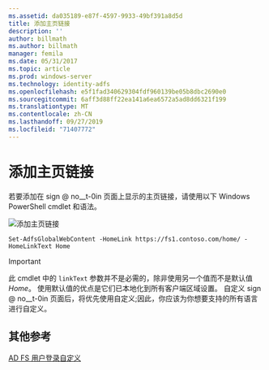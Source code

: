 ```yaml
---
ms.assetid: da035189-e87f-4597-9933-49bf391a8d5d
title: 添加主页链接
description: ''
author: billmath
ms.author: billmath
manager: femila
ms.date: 05/31/2017
ms.topic: article
ms.prod: windows-server
ms.technology: identity-adfs
ms.openlocfilehash: e5f1fad340629304fdf960139be05b8dbc2690e0
ms.sourcegitcommit: 6aff3d88ff22ea141a6ea6572a5ad8dd6321f199
ms.translationtype: MT
ms.contentlocale: zh-CN
ms.lasthandoff: 09/27/2019
ms.locfileid: "71407772"
---
```

# <a name="add-home-link"></a>添加主页链接 

若要添加在 sign @ no__t-0in 页面上显示的主页链接，请使用以下 Windows PowerShell cmdlet 和语法。 


![添加主页链接](media/AD-FS-user-sign-in-customization/ADFS_Blue_Custom2.png) 
  

`Set-AdfsGlobalWebContent -HomeLink https://fs1.contoso.com/home/ -HomeLinkText Home ` 
 
  
> [!IMPORTANT]  
> 此 cmdlet 中的 `linkText` 参数并不是必需的，除非使用另一个值而不是默认值 *Home*。 使用默认值的优点是它们已本地化到所有客户端区域设置。 自定义 sign @ no__t-0in 页面后，将优先使用自定义;因此，你应该为你想要支持的所有语言进行自定义。

## <a name="additional-references"></a>其他参考 
[AD FS 用户登录自定义](AD-FS-user-sign-in-customization.md)  
